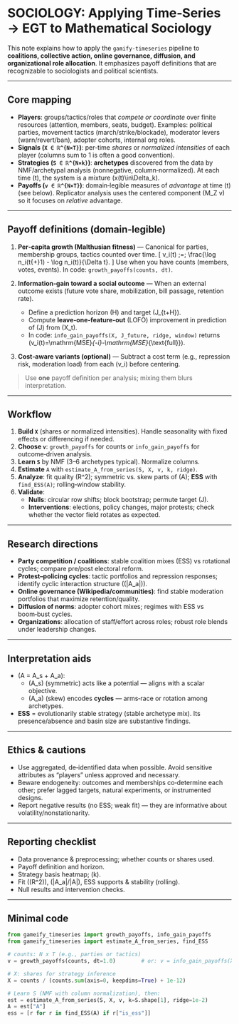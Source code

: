 # SOCIOLOGY: Applying Time‑Series → EGT to Mathematical Sociology

This note explains how to apply the `gamify-timeseries` pipeline to **coalitions, collective action, online governance, diffusion, and organizational role allocation**. It emphasizes payoff definitions that are recognizable to sociologists and political scientists.

---

## Core mapping

- **Players**: groups/tactics/roles that *compete or coordinate* over finite resources (attention, members, seats, budget). Examples: political parties, movement tactics (march/strike/blockade), moderator levers (warn/revert/ban), adopter cohorts, internal org roles.
- **Signals (`X ∈ ℝ^{N×T}`)**: per-time *shares* or *normalized intensities* of each player (columns sum to 1 is often a good convention).
- **Strategies (`S ∈ ℝ^{N×k}`)**: **archetypes** discovered from the data by NMF/archetypal analysis (nonnegative, column‑normalized). At each time \(t\), the system is a mixture \(x(t)\in\Delta_k\).
- **Payoffs (`v ∈ ℝ^{N×T}`)**: domain‑legible measures of *advantage* at time \(t\) (see below). Replicator analysis uses the centered component \(M_Z v\) so it focuses on *relative* advantage.

---

## Payoff definitions (domain‑legible)

1. **Per‑capita growth (Malthusian fitness)** — Canonical for parties, membership groups, tactics counted over time.
   \[
   v_i(t) \;=\; \frac{\log n_i(t{+}1) - \log n_i(t)}{\Delta t}.
   \]
   Use when you have counts (members, votes, events). In code: `growth_payoffs(counts, dt)`.

2. **Information‑gain toward a social outcome** — When an external outcome exists (future vote share, mobilization, bill passage, retention rate).
   - Define a prediction horizon \(H\) and target \(J_{t+H}\).
   - Compute **leave‑one‑feature‑out** (LOFO) improvement in prediction of \(J\) from \(X_t\).
   - In code: `info_gain_payoffs(X, J_future, ridge, window)` returns \(v_i(t)=\mathrm{MSE}_{-i}-\mathrm{MSE}_{\text{full}}\).

3. **Cost‑aware variants (optional)** — Subtract a cost term (e.g., repression risk, moderation load) from each \(v_i\) before centering.

> Use **one** payoff definition per analysis; mixing them blurs interpretation.

---

## Workflow

1. **Build `X`** (shares or normalized intensities). Handle seasonality with fixed effects or differencing if needed.  
2. **Choose `v`**: `growth_payoffs` for counts or `info_gain_payoffs` for outcome‑driven analysis.  
3. **Learn `S`** by NMF (3–6 archetypes typical). Normalize columns.  
4. **Estimate** `A` with `estimate_A_from_series(S, X, v, k, ridge)`.  
5. **Analyze**: fit quality \(R^2\); symmetric vs. skew parts of \(A\); **ESS** with `find_ESS(A)`; rolling‑window stability.  
6. **Validate**:  
   - **Nulls**: circular row shifts; block bootstrap; permute target \(J\).  
   - **Interventions**: elections, policy changes, major protests; check whether the vector field rotates as expected.

---

## Research directions

- **Party competition / coalitions**: stable coalition mixes (ESS) vs rotational cycles; compare pre/post electoral reform.  
- **Protest–policing cycles**: tactic portfolios and repression responses; identify cyclic interaction structure (\(\|A_a\|\)).  
- **Online governance (Wikipedia/communities)**: find stable moderation portfolios that maximize retention/quality.  
- **Diffusion of norms**: adopter cohort mixes; regimes with ESS vs boom‑bust cycles.  
- **Organizations**: allocation of staff/effort across roles; robust role blends under leadership changes.

---

## Interpretation aids

- \(A = A_s + A_a\):  
  - \(A_s\) (symmetric) acts like a potential — aligns with a scalar objective.  
  - \(A_a\) (skew) encodes **cycles** — arms‑race or rotation among archetypes.  
- **ESS** = evolutionarily stable strategy (stable archetype mix). Its presence/absence and basin size are substantive findings.

---

## Ethics & cautions

- Use aggregated, de‑identified data when possible. Avoid sensitive attributes as “players” unless approved and necessary.  
- Beware endogeneity: outcomes and memberships co‑determine each other; prefer lagged targets, natural experiments, or instrumented designs.  
- Report negative results (no ESS; weak fit) — they are informative about volatility/nonstationarity.

---

## Reporting checklist

- Data provenance & preprocessing; whether counts or shares used.  
- Payoff definition and horizon.  
- Strategy basis heatmap; \(k\).  
- Fit (\(R^2\)), \(\|A_a\|/\|A\|\), ESS supports & stability (rolling).  
- Null results and intervention checks.

---

## Minimal code

```python
from gameify_timeseries import growth_payoffs, info_gain_payoffs
from gameify_timeseries import estimate_A_from_series, find_ESS

# counts: N x T (e.g., parties or tactics)
v = growth_payoffs(counts, dt=1.0)        # or: v = info_gain_payoffs(X, J, ridge=1e-2, window=52)

# X: shares for strategy inference
X = counts / (counts.sum(axis=0, keepdims=True) + 1e-12)

# Learn S (NMF with column normalization), then:
est = estimate_A_from_series(S, X, v, k=S.shape[1], ridge=1e-2)
A = est["A"]
ess = [r for r in find_ESS(A) if r["is_ess"]]
```
